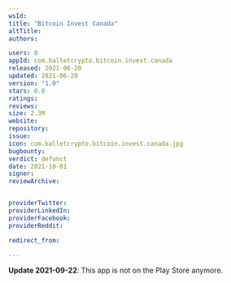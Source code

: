 ```yaml
---
wsId: 
title: "Bitcoin Invest Canada"
altTitle: 
authors:

users: 0
appId: com.balletcrypto.bitcoin.invest.canada
released: 2021-06-20
updated: 2021-06-20
version: "1.0"
stars: 0.0
ratings: 
reviews: 
size: 2.3M
website: 
repository: 
issue: 
icon: com.balletcrypto.bitcoin.invest.canada.jpg
bugbounty: 
verdict: defunct
date: 2021-10-01
signer: 
reviewArchive:


providerTwitter: 
providerLinkedIn: 
providerFacebook: 
providerReddit: 

redirect_from:

---
```



**Update 2021-09-22**: This app is not on the Play Store anymore.
